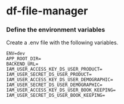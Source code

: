# df-file-manager

### Define the environment variables

Create a .env file with the following variables.

```
ENV=dev
APP_ROOT_DIR=
BACKEND_URL=
IAM_USER_ACCESS_KEY_DS_USER_PRODUCT=
IAM_USER_SECRET_DS_USER_PRODUCT=
IAM_USER_ACCESS_KEY_DS_USER_DEMOGRAPHIC=
IAM_USER_SECRET_DS_USER_DEMOGRAPHIC=
IAM_USER_ACCESS_KEY_DS_USER_BOOK_KEEPING=
IAM_USER_SECRET_DS_USER_BOOK_KEEPING=

```